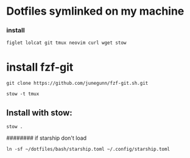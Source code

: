 # Dotfiles symlinked on my machine
### install
```
figlet lolcat git tmux neovim curl wget stow 
```
# install fzf-git
```
git clone https://github.com/junegunn/fzf-git.sh.git
```
```
stow -t tmux
```
## Install with stow:

```
stow .
```
######## if starship don't load 
```
ln -sf ~/dotfiles/bash/starship.toml ~/.config/starship.toml
```
